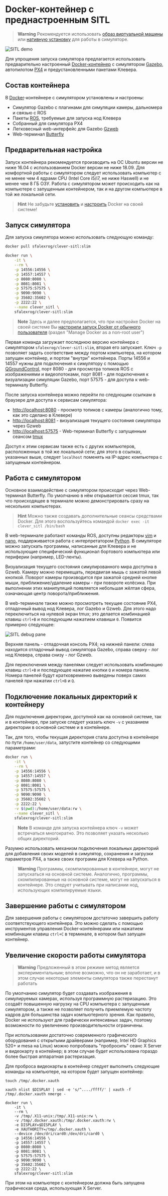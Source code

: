 # Docker-контейнер с преднастроенным SITL

> **Warning** Рекомендуется использовать [образ виртуальной машины](simulation_vm.md) или [нативную установку](simulation_native.md) для работы в симуляторе.

![SITL demo](../assets/sitl_docker_demo.png)

Для упрощения запуска симулятора предлагается использовать предварительно настроенный [Docker-контейнер](https://hub.docker.com/r/sfalexrog/clever-sitl) с симулятором [Gazebo](http://gazebosim.org/), автопилотом [PX4](https://px4.io/) и предустановленными пакетами Клевера.

## Состав контейнера

В [Docker](https://docker.com/)-контейнере с симулятором установлены и настроены:

* Симулятор Gazebo с плагинами для симуляции камеры, дальномера и связью с ROS
* Пакеты [ROS](http://www.ros.org/), требуемые для запуска нод Клевера
* Собранный для симулятора PX4
* Легковесный web-интерфейс для Gazebo [Gzweb](http://gazebosim.org/gzweb.html)
* Web-терминал [Butterfly](http://paradoxxxzero.github.io/2014/02/28/butterfly.html)

## Предварительная настройка

Запуск контейнера рекомендуется производить на ОС Ubuntu версии не ниже 16.04 с использованием Docker версии не ниже 18.09. Для комфортной работы с симулятором следует использовать компьютер с не менее чем 4 ядрами CPU (Intel Core i5/i7, не ниже Haswell) и не менее чем 8 ГБ ОЗУ. Работа с симулятором может происходить как на компьютере с запущенным контейнером, так и на другом компьютере в той же локальной сети.

> **Hint** Не забудьте [установить](https://docs.docker.com/install/linux/docker-ce/ubuntu/) и [настроить](https://docs.docker.com/install/linux/linux-postinstall/) Docker на своей системе!

## Запуск симулятора

Для запуска симулятора можно использовать следующую команду:

```bash
docker pull sfalexrog/clever-sitl:slim

docker run \
    -it \
    --rm \
    -p 14556:14556 \
    -p 14557:14557 \
    -p 8080:8080 \
    -p 8081:8081 \
    -p 57575:57575 \
    -p 9090:9090 \
    -p 35602:35602 \
    -p 2222:22 \
    --name clever_sitl \
    sfalexrog/clever-sitl:slim
```

> **Note** Здесь и далее предполагается, что при настройке Docker на своей системе Вы [настроили запуск Docker от обычного пользователя](https://docs.docker.com/install/linux/linux-postinstall/) (раздел "Manage Docker as a non-root user")

Первая команда загружает последнюю версию контейнера с симулятором ```sfalexrog/clever-sitl:slim```, вторая его запускает. Ключ ```-p``` позволяет задать соответствие между портом компьютера, на котором запущен контейнер, и портом "внутри" контейнера. Порты 14556 и 14557 нужны для подключения к симулятору с помощью [QGroundControl](http://qgroundcontrol.com/), порт 8080 - для просмотра топиков ROS с изображениями и видеопотоками, порт 8081 - для подключения к визуализации симуляции Gazebo, порт 57575 - для доступа к web-терминалу Butterfly.

После запуска контейнера можно перейти по следующим ссылкам в браузере для доступа к сервисам симулятора:

* [http://localhost:8080](http://localhost:8080) - просмотр топиков с камеры (аналогично тому, как это сделано в Клевере)
* [http://localhost:8081](http://localhost:8081) - визуализация текущего состояния симулятора через Gzweb
* [http://localhost:57575](http://localhost:57575) - Web-терминал Butterfly с запущенным сеансом [tmux](https://github.com/tmux/tmux/wiki)

Доступ к этим сервисам также есть с других компьютеров, расположенных в той же локальной сети; для этого в ссылках, указанных выше, следует ```localhost``` поменять на IP-адрес компьютера с запущеным контейнером.

## Работа с симулятором

Основное взаимодействие с симулятором происходит через Web-терминал Butterfly. По умолчанию в нём открывается сессия tmux, так что происходящее в терминале можно демонстрировать сразу на нескольких компьютерах.

> **Hint** Можно также создавать дополнительные сеансы средствами Docker. Для этого воспользуйтесь командой ```docker exec -it clever_sitl /bin/bash```

В web-терминале работают команды ROS, доступны редакторы [vim](https://www.vim.org/) и [nano](https://www.nano-editor.org/), поддерживается работа с интерпретатором [Python](https://www.python.org/). В симуляторе можно запускать программы, написанные для Клевера и не использующие специфический функционал бортового компьютера или периферии (например, LED-ленты).

Визуализация текущего состояния симулированного мира доступна в Gzweb. Камеру можно перемещать, передвигая мышь с зажатой левой кнопкой. Поворот камеры производится при зажатой средней кнопке мыши, приближение/удаление камеры - при повороте колёсика. При выполнении этих манипуляций появляется небольшая жёлтая сфера, означающая центр поворота/приближения.

В web-терминале также можно просмотреть текущее состояние PX4, отладочный вывод нод Клевера, лог Gazebo и Gzweb. Для этого надо переключиться на нулевой экран tmux; это делается комбинацией клавиш ```ctrl+B``` и последующим нажатием клавиши ```0```. Появится примерно следующее:

![SITL debug pane](../assets/sitl_debug_pane.png)

Верхняя панель - отладочная консоль PX4; на нижней панели: слева находится отладочный вывод симулятора Gazebo, справа сверху - лог нод Клевера, справа снизу - лог Gzweb.

Для переключения между панелями следует использовать комбинацию клавиш ```ctrl+B``` и последующее нажатие кнопки ```Q``` и номера панели. Номера панелей будут кратковременно выведены поверх самих панелей при нажатии ```ctrl+B``` и ```Q```.

## Подключение локальных директорий к контейнеру

Для подключения директории, доступной как на основной системе, так и в контейнере, при запуске следует указать ключ ```-v``` с указанием директории в основной системе и в контейнере.

Так, для того, чтобы текущая директория стала доступна в контейнере по пути ```/home/user/data```, запустите контейнер со следующими параметрами:

```bash
docker run \
    -it \
    --rm \
    -p 14556:14556 \
    -p 14557:14557 \
    -p 8080:8080 \
    -p 8081:8081 \
    -p 57575:57575 \
    -p 9090:9090 \
    -p 35602:35602 \
    -p 2222:22 \
    -v $(pwd):/home/user/data:rw \
    --name clever_sitl \
    sfalexrog/clever-sitl:slim
```

> **Note** В команде для запуска контейнера ключ ```-v``` может встречаться многократно. Это позволяет указать несколько общих директорий.

Разумно использовать механизм подключения локальных директорий для добавления своих моделей в симулятор, сохранения и загрузки параметров PX4, а также своих программ для Клевера на Python.

> **Warning** Программы, скомпилированные в контейнере, могут не запускаться на основной системе. Аналогично, программы, скомпилированные на основной системе, могут не запускаться в контейнере. Это следует учитывать при написании нод, использующих компилируемые языки.

## Завершение работы с симулятором

Для завершения работы с симулятором достаточно завершить работу соответствующего контейнера. Это можно сделать с помощью инструментов управления Docker-контейнерами или нажатием комбинации клавиш ```ctrl+C``` в терминале, в котором был запущен контейнер.

## Увеличение скорости работы симулятора

> **Warning** Предложенный в этом режиме метод является экспериментальным; вполне возможно, что он не заработает, и в этом случае некоторые элементы симулятора также перестанут работать

По умолчанию симулятор будет создавать изображения в симулируемых камерах, используя программную растеризацию. Это создаёт повышенную нагрузку на CPU компьютера с запущенным симулятором, а также не позволяет получить приемлемую частоту кадров для большинства задач компьютерного зрения. Как правило, Docker не используют для графически интенсивных задач, поэтому возможности по увеличению производительности ограничены.

При использовании достаточно современного графического оборудования с открытыми драйверами (например, Intel HD Graphics 520+ и mesa на Linux) можно попробовать "пробросить" сеанс X Server и видеокарту в контейнер; в этом случае будет использована гораздо более быстрая аппаратная растеризация.

Для проброса видеокарты в контейнер следует выполнить следующие команды на компьютере, на котором будет запущен контейнер:

```
touch /tmp/.docker.xauth

xauth nlist $DISPLAY | sed -e 's/^..../ffff/' | xauth -f /tmp/.docker.xauth nmerge -

docker run \
    -it \
    --rm \
    -v /tmp/.X11-unix:/tmp/.X11-unix:rw \
    -v /tmp/.docker.xauth:/tmp/.docker.xauth:rw \
    -e DISPLAY=$DISPLAY \
    -e XAUTHORITY=/tmp/.docker.xauth \
    --device /dev/dri/card0:/dev/dri/card0 \
    -p 14556:14556 \
    -p 14557:14557 \
    -p 8080:8080 \
    -p 8081:8081 \
    -p 57575:57575 \
    -p 9090:9090 \
    -p 35602:35602 \
    -p 2222:22 \
    sfalexrog/clever-sitl:slim
```

При этом на компьютере с контейнером должна быть запущена графическая среда, использующая X Server.
